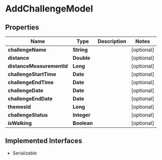 

# AddChallengeModel


## Properties

Name | Type | Description | Notes
------------ | ------------- | ------------- | -------------
**challengeName** | **String** |  |  [optional]
**distance** | **Double** |  |  [optional]
**distanceMeasurementId** | **Long** |  |  [optional]
**challengeStartTime** | **Date** |  |  [optional]
**challengeEndTime** | **Date** |  |  [optional]
**challengeDate** | **Date** |  |  [optional]
**challengeEndDate** | **Date** |  |  [optional]
**themesId** | **Long** |  |  [optional]
**challengeStatus** | **Integer** |  |  [optional]
**isWalking** | **Boolean** |  |  [optional]


## Implemented Interfaces

* Serializable


